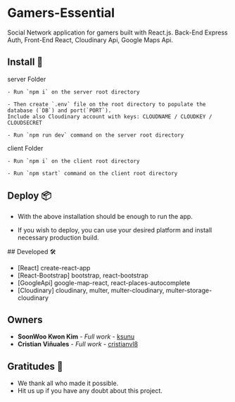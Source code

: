 # Gamers-Essential

Social Network application for gamers built with React.js.
Back-End Express Auth, Front-End React, Cloudinary Api, Google Maps Api.


## Install 🔧

server Folder
```
- Run `npm i` on the server root directory

- Then create `.env` file on the root directory to populate the database (`DB`) and port(`PORT`). 
Include also Cloudinary account with keys: CLOUDNAME / CLOUDKEY / CLOUDSECRET

- Run `npm run dev` command on the server root directory
```

client Folder
```
- Run `npm i` on the client root directory

- Run `npm start` command on the client root directory
```


## Deploy 📦

* With the above installation should be enough to run the app.

* If you wish to deploy, you can use your desired platform and install necessary production build.


## Developed 🛠️

* [React] create-react-app
* [React-Bootstrap] bootstrap, react-bootstrap
* [GoogleApi] google-map-react, react-places-autocomplete
* [Cloudinary] cloudinary, multer, multer-cloudinary, multer-storage-cloudinary


## Owners

* **SoonWoo Kwon Kim** - *Full work* - [ksunu](https://github.com/ksunu)
* **Cristian Viñuales** - *Full work* - [cristianvl8](https://github.com/cristianvl8)


## Gratitudes 🎁

* We thank all who made it possible.
* Hit us up if you have any doubt about this project.